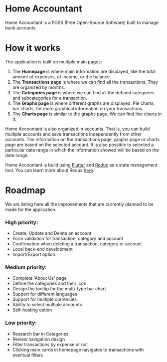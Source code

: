 # Home Accountant

Home Accountant is a FOSS (Free Open-Source Software) built to manage bank accounts.

# How it works

The application is built on multiple main pages:
1. The **Homepage** is where main information are displayed, like the total amount of expenses, of income, or the balance.
2. The **Transactions page** is where we can find all the transactions. They are organized by months.
3. The **Categories page** is where we can find all the defined categories and subcategories for a transaction.
4. The **Graphs page** is where different graphs are displayed. Pie charts, bar charts, for more graphical information on your transactions.
5. The **Charts page** is similar to the graphs page. We can find line charts in it.

Home Accountant is also organized in accounts. That is, you can build multiple accounts and save transactions independently from other accounts. The information on the transactions page, graphs page or charts page are based on the selected account. It is also possible to selected a particular date range in which the information showed will be based on the date range.

Home Accountant is build using [Flutter](https://flutter.dev/) and [Redux](https://pub.dev/packages/redux) as a state management tool. You can learn more about Redux [here](https://redux.js.org/).

# Roadmap

We are listing here all the improvements that are currently planned to be made for the application.

### High priority:
* Create, Update and Delete an account
* Form validation for transaction, category and account
* Confirmation when deleting a transaction, category or account
* Local back-end development
* Import/Export option

### Medium priority:
* Complete 'About Us' page
* Define the categories and their icon
* Design the tooltip for the multi-type bar chart
* Support for different languages
* Support for multiple currencies
* Ability to select multiple accounts
* Self-hosting option

### Low priority:
* Research bar in Categories
* Review navigation design
* Filter transactions by expense or not
* Clicking main cards in homepage navigates to transactions with eventual filters
